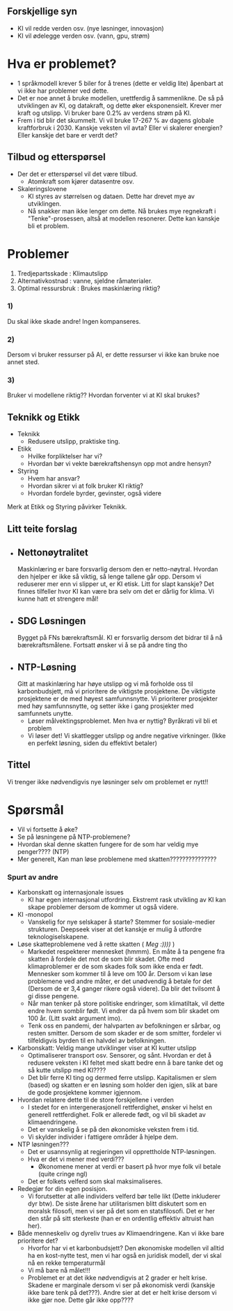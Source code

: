 
## Forskjellige syn
- KI vil redde verden osv. (nye løsninger, innovasjon)
- KI vil ødelegge verden osv. (vann, gpu, strøm)

# Hva er problemet?

- 1 språkmodell krever 5 biler for å trenes (dette er veldig lite)
	åpenbart at vi ikke har problemer ved dette. 
- Det er noe annet å bruke modellen, urettferdig å sammenlikne.
	De så på utviklingen av KI, og datakraft, og dette øker eksponensielt. Krever mer kraft og utslipp. Vi bruker bare 0.2% av verdens strøm på KI.
- Frem i tid blir det skummelt. Vi vil bruke 17-267 % av dagens globale kraftforbruk i 2030.
	Kanskje veksten vil avta? Eller vi skalerer energien? Eller kanskje det bare er verdt det?

## Tilbud og etterspørsel

- Der det er etterspørsel vil det være tilbud.
	- Atomkraft som kjører datasentre osv.
- Skaleringslovene
	- KI styres av størrelsen og dataen. Dette har drevet mye av utviklingen.
	- Nå snakker man ikke lenger om dette. Nå brukes mye regnekraft i "Tenke"-prosessen, altså at modellen resonerer. Dette kan kanskje bli et problem.
# Problemer

1) Tredjepartsskade : Klimautslipp
2) Alternativkostnad : vanne, sjeldne råmaterialer.
3) Optimal ressursbruk : Brukes maskinlæring riktig?
### 1)

Du skal ikke skade andre! Ingen kompanseres.

### 2)

Dersom vi bruker ressurser på AI, er dette ressurser vi ikke kan bruke noe annet sted.

### 3)

Bruker vi modellene riktig?? Hvordan forventer vi at KI skal brukes?

## Teknikk og Etikk

- Teknikk
	- Redusere utslipp, praktiske ting.
- Etikk
	- Hvilke forpliktelser har vi?
	- Hvordan bør vi vekte bærekraftshensyn opp mot andre hensyn?
- Styring
	- Hvem har ansvar?
	- Hvordan sikrer vi at folk bruker KI riktig?
	- Hvordan fordele byrder, gevinster, også videre

Merk at Etikk og Styring påvirker Teknikk.

## Litt teite forslag

- ## Nettonøytralitet
	Maskinlæring er bare forsvarlig dersom den er netto-nøytral. Hvordan den hjelper er ikke så viktig, så lenge tallene går opp. Dersom vi reduserer mer enn vi slipper ut, er KI etisk. 
	Litt for slapt kanskje? Det finnes tilfeller hvor KI kan være bra selv om det er dårlig for klima.
		Vi kunne hatt et strengere mål! 
- ## SDG Løsningen
	Bygget på FNs bærekraftsmål. KI er forsvarlig dersom det bidrar til å nå bærekraftsmålene. Fortsatt ønsker vi å se på andre ting tho
- ## NTP-Løsning
	Gitt at maskinlæring har høye utslipp og vi må forholde oss til karbonbudsjett, må vi prioritere de viktigste prosjektene. De viktigste prosjektene er de med høyest samfunnsnytte.
	Vi prioriterer prosjekter med høy samfunnsnytte, og setter ikke i gang prosjekter med samfunnets unytte.
	- Løser målvektingsproblemet. Men hva er nyttig? Byråkrati vil bli et problem
	- Vi løser det! Vi skattlegger utslipp og andre negative virkninger. (Ikke en perfekt løsning, siden du effektivt betaler)
## Tittel
Vi trenger ikke nødvendigvis nye løsninger selv om problemet er nytt!!

# Spørsmål

- Vil vi fortsette å øke?
- Se på løsningene på NTP-problemene?
- Hvordan skal denne skatten fungere for de som har veldig mye penger???? (NTP)
- Mer generelt, Kan man løse problemene med skatten???????????????
### Spurt av andre

- Karbonskatt og internasjonale issues
	- KI har egen internasjonal utfordring. Ekstremt rask utvikling av KI kan skape problemer dersom de kommer ut også videre.
- KI -monopol
	- Vanskelig for nye selskaper å starte? Stemmer for sosiale-medier strukturen. Deepseek viser at det kanskje er mulig å utfordre teknologiselskapene. 
- Løse skatteproblemene ved å rette skatten ( _Meg :))))_ )
	- Markedet respekterer mennesket (hmmm). En måte å ta pengene fra skatten å fordele det mot de som blir skadet. Ofte med klimaproblemer er de som skades folk som ikke enda er født. Mennesker som kommer til å leve om 100 år. Dersom vi kan løse problemene ved andre måter, er det unødvendig å betale for det (Dersom de er 3,4 ganger rikere også videre). Da blir det tvilsomt å gi disse pengene.
	-  Når man tenker på store politiske endringer, som klimatiltak, vil dette endre hvem somblir født. Vi endrer da på hvem som blir skadet om 100 år. (Litt svakt argument imo).
	- Tenk oss en pandemi, der halvparten av befolkningen er sårbar, og resten smitter. Dersom de som skader er de som smitter, fordeler vi tilfeldigvis byrden til en halvdel av befolkningen.
- Karbonskatt: Veldig mange utviklinger viser at KI kutter utslipp
	- Optimaliserer transport osv. Sensorer, og sånt. Hvordan er det å redusere veksten i KI feltet med skatt bedre enn å bare tanke det og så kutte utslipp med KI????
	- Det blir ferre KI ting og dermed ferre utslipp. Kapitalismen er slem (based) og skatten er en løsning som holder den igjen, slik at bare de gode prosjektene kommer igjennom.
- Hvordan relatere dette til de store forskjellene i verden
	- I stedet for en intergenerasjonell rettferdighet, ønsker vi helst en generell rettferdighet. Folk er allerede født, og vil bli skadet av klimaendringene.
	- Det er vanskelig å se på den økonomiske veksten frem i tid.
	- Vi skylder individer i fattigere områder å hjelpe dem.
- NTP løsningen???
	- Det er usannsynlig at regjeringen vil opprettholde NTP-løsningen.
	- Hva er det vi mener med verdi???
		- Økonomene mener at verdi er basert på hvor mye folk vil betale (quite cringe ngl)
	- Det er folkets velferd som skal maksimaliseres.
- Redegjør for din egen posisjon.
	- Vi forutsetter at alle individers velferd bør telle likt (Dette inkluderer dyr btw). De siste årene har utilitarismen blitt diskutert som en moralsk filosofi, men vi ser på det som en statsfilosofi. Det er her den står på sitt sterkeste (han er en ordentlig effektiv altruist han her).
- Både menneskeliv og dyreliv trues av Klimaendringene. Kan vi ikke bare prioritere det?
	- Hvorfor har vi et karbonbudsjett? Den økonomiske modellen vil alltid ha en kost-nytte test, men vi har også en juridisk modell, der vi skal nå en rekke temperaturmål
	- Vi må bare nå målet!!!
	- Problemet er at det ikke nødvendigvis at 2 grader er helt krise. Skadene er marginale dersom vi ser på økonomisk verdi (kanskje ikke bare tenk på det???). Andre sier at det er helt krise dersom vi ikke gjør noe. Dette går ikke opp????